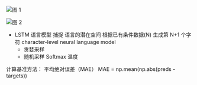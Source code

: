 
![图 1](https://i.imgur.com/v1NKRBF.png)  

![图 2](https://i.imgur.com/Ke8UrRr.png)  


- LSTM
  语言模型 捕捉 语言的潜在空间
  根据已有条件数据(N) 生成第 N+1 个字符
  character-level neural language model
  - 贪婪采样
  - 随机采样
    Softmax 温度

计算基准方法：
平均绝对误差（MAE）
MAE = np.mean(np.abs(preds - targets))

